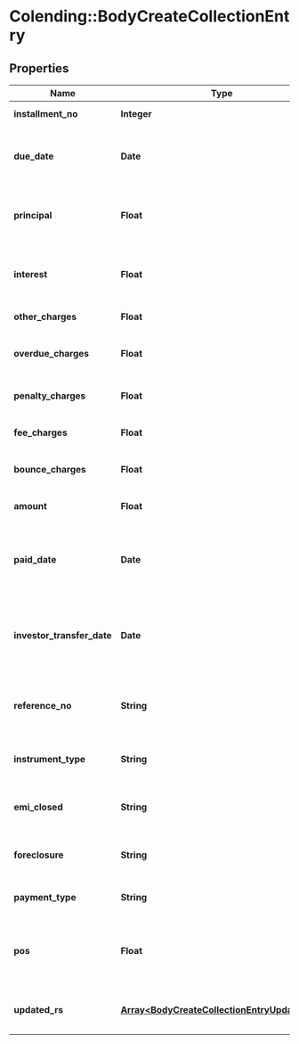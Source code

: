 # Colending::BodyCreateCollectionEntry

## Properties
Name | Type | Description | Notes
------------ | ------------- | ------------- | -------------
**installment_no** | **Integer** | Installment Number | [optional] 
**due_date** | **Date** | Due Date for the Installment (YYYY-MM-DD) | [optional] 
**principal** | **Float** | Total principal amount paid for this installment | [optional] 
**interest** | **Float** | Total interest amount paid for this installement | [optional] 
**other_charges** | **Float** | Other Charges | [optional] 
**overdue_charges** | **Float** | Total overdue interest paid | [optional] 
**penalty_charges** | **Float** | Penalty Charges Paid | [optional] 
**fee_charges** | **Float** | Fee Charges Paid | [optional] 
**bounce_charges** | **Float** | Bounce charges paid | [optional] 
**amount** | **Float** | Total Collection Amount | [optional] 
**paid_date** | **Date** | Date when customer paid the amount (YYYY-MM-DD) | [optional] 
**investor_transfer_date** | **Date** | Date when originator transferred the amount to investor (YYYY-MM-DD) | [optional] 
**reference_no** | **String** | Instrument Number of the collection received | [optional] 
**instrument_type** | **String** | Instrument Type of the collection received | [optional] 
**emi_closed** | **String** | Y / N. Input Y if the installment is closed. | [optional] 
**foreclosure** | **String** | Y / N. Input Y if the loan is foreclosed. | [optional] 
**payment_type** | **String** | Normal / Part / Advance | [optional] 
**pos** | **Float** | Before the collection record to mention pos for that loan | [optional] 
**updated_rs** | [**Array&lt;BodyCreateCollectionEntryUpdatedRs&gt;**](BodyCreateCollectionEntryUpdatedRs.md) | Refer table UpdatedRs for attributes | [optional] 

